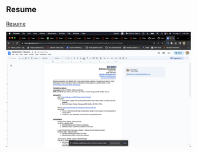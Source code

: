 ## Resume

[Resume](https://docs.google.com/document/d/18vByBp3tTKjd6UgNwBij4QGZcxX4hpwwkQShAdIJz4A/edit)

![Alt text](<Screenshot 2023-08-11 at 1.36.03 PM.png>)
